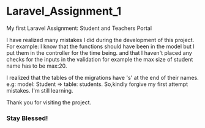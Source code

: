 # Laravel_Assignment_1
My first Laravel Assignment: Student and Teachers Portal

I have realized many mistakes I did during the development of this project.
For example: I know that the functions should have been in the model but I put them in the controller for the time being. and that I haven't placed any checks for the inputs in the validation for example the max size of student name has to be max:20.

I realized that the tables of the migrations have 's' at the end of their names. e.g: model: Student => table: students.
So,kindly forgive my first attempt mistakes. I'm still learning.

Thank you for visiting the project.

### Stay Blessed!
